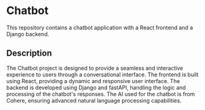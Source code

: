 # Chatbot

This repository contains a chatbot application with a React frontend and a Django backend.

## Description

The Chatbot project is designed to provide a seamless and interactive experience to users through a conversational interface. The frontend is built using React, providing a dynamic and responsive user interface. The backend is developed using Django and fastAPI, handling the logic and processing of the chatbot's responses. The AI used for the chatbot is from Cohere, ensuring advanced natural language processing capabilities.
